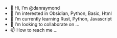 - 👋 Hi, I’m @danraymond
- 👀 I’m interested in Obsidian, Python, Basic, Html
- 🌱 I’m currently learning Rust, Python, Javascript
- 💞️ I’m looking to collaborate on ...
- 📫 How to reach me ...

<!---
danraymond/danraymond is a ✨ special ✨ repository because its `README.md` (this file) appears on your GitHub profile.
You can click the Preview link to take a look at your changes.
--->
